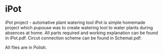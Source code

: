 # iPot
iPot project - automative plant watering tool 
iPot is simple homemade project which pupouse was to create watering tool to water plants during absences at home.
All parts required and working explanation can be found in iPot.pdf.
Circut connection scheme can be found in Schemat.pdf.

All files are in Polish.
